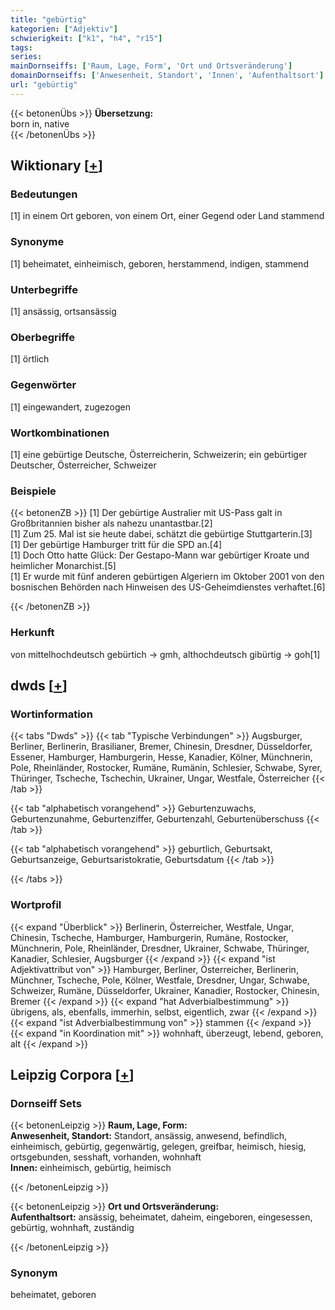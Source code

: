 ```yaml
---
title: "gebürtig"
kategorien: ["Adjektiv"]
schwierigkeit: ["k1", "h4", "r15"]
tags:
series:
mainDornseiffs: ['Raum, Lage, Form', 'Ort und Ortsveränderung']
domainDornseiffs: ['Anwesenheit, Standort', 'Innen', 'Aufenthaltsort']
url: "gebürtig"
---
```


{{< betonenÜbs >}}
**Übersetzung:**  
born in, native  
{{< /betonenÜbs >}}

## Wiktionary [[+](https://de.wiktionary.org/wiki/gebürtig)]

### Bedeutungen
[1] in einem Ort geboren, von einem Ort, einer Gegend oder Land stammend  

### Synonyme
[1] beheimatet, einheimisch, geboren, herstammend, indigen, stammend  

### Unterbegriffe
[1] ansässig, ortsansässig  

### Oberbegriffe
[1] örtlich  

### Gegenwörter
[1] eingewandert, zugezogen  

### Wortkombinationen
[1] eine gebürtige Deutsche, Österreicherin, Schweizerin; ein gebürtiger Deutscher, Österreicher, Schweizer  

### Beispiele
{{< betonenZB >}}
[1] Der gebürtige Australier mit US-Pass galt in Großbritannien bisher als nahezu unantastbar.[2]  
[1] Zum 25. Mal ist sie heute dabei, schätzt die gebürtige Stuttgarterin.[3]  
[1] Der gebürtige Hamburger tritt für die SPD an.[4]  
[1] Doch Otto hatte Glück: Der Gestapo-Mann war gebürtiger Kroate und heimlicher Monarchist.[5]  
[1] Er wurde mit fünf anderen gebürtigen Algeriern im Oktober 2001 von den bosnischen Behörden nach Hinweisen des US-Geheimdienstes verhaftet.[6]  

{{< /betonenZB >}}
### Herkunft
von mittelhochdeutsch gebürtich → gmh, althochdeutsch gibürtig → goh[1]  



## dwds [[+](https://www.dwds.de/wb/gebürtig)]

### Wortinformation
{{< tabs "Dwds" >}}
{{< tab "Typische Verbindungen" >}}
Augsburger, Berliner, Berlinerin, Brasilianer, Bremer, Chinesin, Dresdner, Düsseldorfer, Essener, Hamburger, Hamburgerin, Hesse, Kanadier, Kölner, Münchnerin, Pole, Rheinländer, Rostocker, Rumäne, Rumänin, Schlesier, Schwabe, Syrer, Thüringer, Tscheche, Tschechin, Ukrainer, Ungar, Westfale, Österreicher
{{< /tab >}}

{{< tab "alphabetisch vorangehend" >}}
Geburtenzuwachs, Geburtenzunahme, Geburtenziffer, Geburtenzahl, Geburtenüberschuss
{{< /tab >}}

{{< tab "alphabetisch vorangehend" >}}
geburtlich, Geburtsakt, Geburtsanzeige, Geburtsaristokratie, Geburtsdatum
{{< /tab >}}

{{< /tabs >}}

### Wortprofil
{{< expand "Überblick" >}} Berlinerin, Österreicher, Westfale, Ungar, Chinesin, Tscheche, Hamburger, Hamburgerin, Rumäne, Rostocker, Münchnerin, Pole, Rheinländer, Dresdner, Ukrainer, Schwabe, Thüringer, Kanadier, Schlesier, Augsburger {{< /expand >}}
{{< expand "ist Adjektivattribut von" >}} Hamburger, Berliner, Österreicher, Berlinerin, Münchner, Tscheche, Pole, Kölner, Westfale, Dresdner, Ungar, Schwabe, Schweizer, Rumäne, Düsseldorfer, Ukrainer, Kanadier, Rostocker, Chinesin, Bremer {{< /expand >}}
{{< expand "hat Adverbialbestimmung" >}} übrigens, als, ebenfalls, immerhin, selbst, eigentlich, zwar {{< /expand >}}
{{< expand "ist Adverbialbestimmung von" >}} stammen {{< /expand >}}
{{< expand "in Koordination mit" >}} wohnhaft, überzeugt, lebend, geboren, alt {{< /expand >}}

## Leipzig Corpora [[+](https://corpora.uni-leipzig.de/en/res?word=gebürtig&corpusId=deu_newscrawl-public_2018)]

### Dornseiff Sets
{{< betonenLeipzig >}}
**Raum, Lage, Form:**  
**Anwesenheit, Standort:** Standort, ansässig, anwesend, befindlich, einheimisch, gebürtig, gegenwärtig, gelegen, greifbar, heimisch, hiesig, ortsgebunden, sesshaft, vorhanden, wohnhaft  
**Innen:** einheimisch, gebürtig, heimisch  

{{< /betonenLeipzig >}}


{{< betonenLeipzig >}}
**Ort und Ortsveränderung:**  
**Aufenthaltsort:** ansässig, beheimatet, daheim, eingeboren, eingesessen, gebürtig, wohnhaft, zuständig  

{{< /betonenLeipzig >}}

### Synonym
beheimatet, geboren

